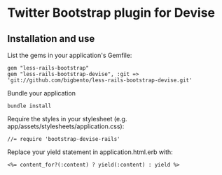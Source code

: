 # Twitter Bootstrap plugin for Devise

## Installation and use

List the gems in your application's Gemfile:

    gem "less-rails-bootstrap"
    gem "less-rails-bootstrap-devise", :git => 'git://github.com/bigbento/less-rails-bootstrap-devise.git'

Bundle your application

    bundle install

Require the styles in your stylesheet (e.g. app/assets/stylesheets/application.css):

    //= require 'bootstrap-devise-rails'

Replace your yield statement in application.html.erb with:

    <%= content_for?(:content) ? yield(:content) : yield %> 

